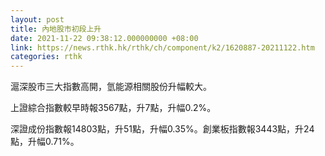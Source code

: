 ```yaml
---
layout: post
title: 內地股市初段上升
date: 2021-11-22 09:38:12.000000000 +08:00
link: https://news.rthk.hk/rthk/ch/component/k2/1620887-20211122.htm
categories: rthk
---
```


滬深股市三大指數高開，氫能源相關股份升幅較大。

上證綜合指數較早時報3567點，升7點，升幅0.2%。

深證成份指數報14803點，升51點，升幅0.35%。創業板指數報3443點，升24點，升幅0.71%。
